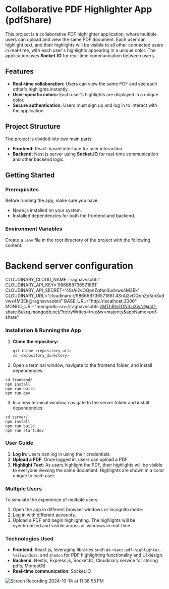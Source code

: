# Collaborative PDF Highlighter App (pdfShare)

This project is a collaborative PDF highlighter application, where multiple users can upload and view the same PDF document. Each user can highlight text, and their highlights will be visible to all other connected users in real-time, with each user's highlights appearing in a unique color. The application uses **Socket.IO** for real-time communication between users.

## Features
- **Real-time collaboration:** Users can view the same PDF and see each other's highlights instantly.
- **User-specific colors:** Each user's highlights are displayed in a unique color.
- **Secure authentication:** Users must sign up and log in to interact with the application.

## Project Structure
The project is divided into two main parts:
- **Frontend:** React-based interface for user interaction.
- **Backend:** Nest js server using **Socket.IO** for real-time communication and other backend logic.

## Getting Started

### Prerequisites
Before running the app, make sure you have:
- Node.js installed on your system.
- Installed dependencies for both the frontend and backend.

### Environment Variables
Create a `.env` file in the root directory of the project with the following content:

# Backend server configuration
CLOUDINARY_CLOUD_NAME='raghavvsobtii'
CLOUDINARY_API_KEY='986668736571861'
CLOUDINARY_API_SECRET='4SrAi2vOQonZqfan3udvws4M3Ek'
CLOUDINARY_URL="cloudinary://986668736571861:4SrAi2vOQonZqfan3udvws4M3Ek@raghavvsobtii"
BASE_URL="http://localhost:3000"
MONGO_URI="mongodb+srv://raghavvsobtii:zMThRtsEGNILuXwN@pdf-share.6ukrq.mongodb.net/?retryWrites=true&w=majority&appName=pdf-share"


### Installation & Running the App

1. **Clone the repository:**
   ```bash
   git clone <repository_url>
   cd <repository_directory>

2. Open a terminal window, navigate to the frontend folder, and install dependencies:
  ```  
  cd frontend/
  npm install
  npm run build
  npm run dev
```
3. In a new terminal window, navigate to the server folder and install dependencies:
```
cd server/
npm install
npm run build
npm run start:dev
```

### User Guide

1. **Log In**: Users can log in using their credentials.
2. **Upload a PDF**: Once logged in, users can upload a PDF.
3. **Highlight Text**: As users highlight the PDF, their highlights will be visible to everyone viewing the same document. Highlights are shown in a color unique to each user.

### Multiple Users

To simulate the experience of multiple users:

1. Open the app in different browser windows or incognito mode.
2. Log in with different accounts.
3. Upload a PDF and begin highlighting. The highlights will be synchronized and visible across all windows in real-time.

### Technologies Used

- **Frontend**: React.js, leveraging libraries such as `react-pdf-highlighter`, `tailwindcss`, and `shadcn` for PDF highlighting functionality and UI design.
- **Backend**: Nestjs, Express.js, Socket.IO, Cloudinary service for storing pdfs, MongoDB
- **Real-time communication**: Socket.IO

![Screen Recording 2024-10-14 at 11 38 55 PM](https://github.com/user-attachments/assets/e2499b16-93a9-4122-a924-acdc303b67d9)


